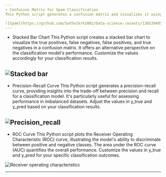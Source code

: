 ```yaml
---
- Confusion Matrix for Spam Classification
This Python script generates a confusion matrix and visualizes it using a heatmap. It's designed for binary classification scenarios, helping to evaluate the performance of a classification model. Modify the values in y_true and y_pred for your specific classification results.

![Spam](https://github.com/Sathvikrk2002/Data-science-/assets/136539495/5c2dc0df-4601-4c7f-9bad-86ecc80a6f8a)
---
```

- Stacked Bar Chart
This Python script creates a stacked bar chart to visualize the true positives, false negatives, false positives, and true negatives in a confusion matrix. It offers an alternative perspective on the classification model's performance. Customize the values accordingly for your classification results.

![Stacked bar](https://github.com/Sathvikrk2002/Data-science-/assets/136539495/de2e60a4-a8de-4005-973e-775b37c2c660)
---
- Precision-Recall Curve
This Python script generates a precision-recall curve, providing insights into the trade-off between precision and recall for a classification model. It's particularly useful for assessing performance in imbalanced datasets. Adjust the values in y_true and y_pred based on your classification results.

![Precision_recall](https://github.com/Sathvikrk2002/Data-science-/assets/136539495/6a1a8890-ba3f-45ba-8918-3e302497fccb)
---
- ROC Curve
This Python script plots the Receiver Operating Characteristic (ROC) curve, illustrating the model's ability to discriminate between positive and negative classes. The area under the ROC curve (AUC) quantifies the overall performance. Customize the values in y_true and y_pred for your specific classification outcomes.

![Receiver operating characteristicc](https://github.com/Sathvikrk2002/Data-science-/assets/136539495/7c262f08-49a9-4874-8cb9-1c90cf2f259f)

---
